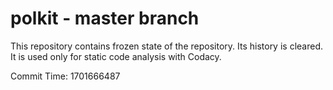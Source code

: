 # polkit - master branch

This repository contains frozen state of the repository.
Its history is cleared. It is used only for static code
analysis with Codacy.

Commit Time: 1701666487